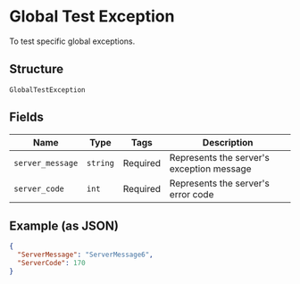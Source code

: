 
# Global Test Exception

To test specific global exceptions.

## Structure

`GlobalTestException`

## Fields

| Name | Type | Tags | Description |
|  --- | --- | --- | --- |
| `server_message` | `string` | Required | Represents the server's exception message |
| `server_code` | `int` | Required | Represents the server's error code |

## Example (as JSON)

```json
{
  "ServerMessage": "ServerMessage6",
  "ServerCode": 170
}
```

